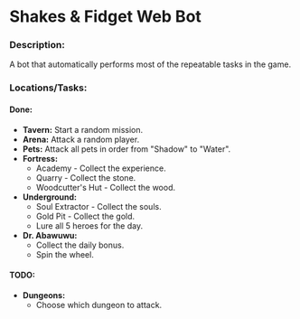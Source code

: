 # Shakes & Fidget Web Bot

### Description:
A bot that automatically performs most of the repeatable tasks in the game.

### Locations/Tasks:
#### Done:
- **Tavern:** Start a random mission.
- **Arena:** Attack a random player.
- **Pets:** Attack all pets in order from "Shadow" to "Water".
- **Fortress:**
  - Academy - Collect the experience.
  - Quarry - Collect the stone.
  - Woodcutter's Hut - Collect the wood.
- **Underground:**
  - Soul Extractor - Collect the souls.
  - Gold Pit - Collect the gold.
  - Lure all 5 heroes for the day.
- **Dr. Abawuwu:**
  - Collect the daily bonus.
  - Spin the wheel. 


#### TODO:
- **Dungeons:**
  - Choose which dungeon to attack.
